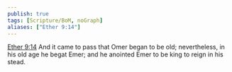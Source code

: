```yaml
---
publish: true
tags: [Scripture/BoM, noGraph]
aliases: ["Ether 9:14"]
---
```

[Ether 9:14](https://churchofjesuschrist.org/study/scriptures/bofm/ether/9?lang=eng&id=p14#p14) And it came to pass that Omer began to be old; nevertheless, in his old age he begat Emer; and he anointed Emer to be king to reign in his stead.
